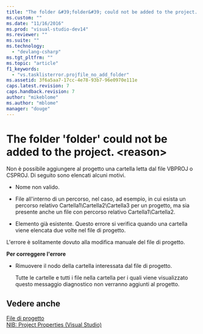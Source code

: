 ```yaml
---
title: "The folder &#39;folder&#39; could not be added to the project. &lt;reason&gt; | Microsoft Docs"
ms.custom: ""
ms.date: "11/16/2016"
ms.prod: "visual-studio-dev14"
ms.reviewer: ""
ms.suite: ""
ms.technology: 
  - "devlang-csharp"
ms.tgt_pltfrm: ""
ms.topic: "article"
f1_keywords: 
  - "vs.tasklisterror.projfile_no_add_folder"
ms.assetid: 3f6a5aa7-17cc-4e78-93b7-96e0970e111e
caps.latest.revision: 7
caps.handback.revision: 7
author: "mikeblome"
ms.author: "mblome"
manager: "douge"
---
```

# The folder &#39;folder&#39; could not be added to the project. &lt;reason&gt;
Non è possibile aggiungere al progetto una cartella letta dal file VBPROJ o CSPROJ.  Di seguito sono elencati alcuni motivi.  
  
-   Nome non valido.  
  
-   File all'interno di un percorso,  nel caso, ad esempio, in cui esista un percorso relativo Cartella1\\Cartella2\\Cartella3 per un progetto, ma sia presente anche un file con percorso relativo Cartella1\\Cartella2.  
  
-   Elemento già esistente.  Questo errore si verifica quando una cartella viene elencata due volte nel file di progetto.  
  
 L'errore è solitamente dovuto alla modifica manuale del file di progetto.  
  
 **Per correggere l'errore**  
  
-   Rimuovere il nodo della cartella interessata dal file di progetto.  
  
     Tutte le cartelle e tutti i file nella cartella per i quali viene visualizzato questo messaggio diagnostico non verranno aggiunti al progetto.  
  
## Vedere anche  
 [File di progetto](/visual-cpp/ide/project-files)   
 [NIB: Project Properties \(Visual Studio\)](http://msdn.microsoft.com/it-it/eb4c97ed-f667-4850-98d0-6e2a4d21bbca)